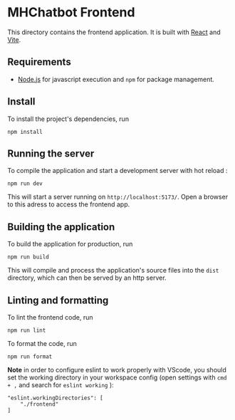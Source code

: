 # MHChatbot Frontend

This directory contains the frontend application. It is built with [React](https://reactjs.org/) and [Vite](https://vitejs.dev/).

## Requirements

* [Node.js](https://nodejs.org/en/) for javascript execution and `npm` for package management.

## Install

To install the project's dependencies, run

```console
npm install
```

## Running the server

To compile the application and start a development server with hot reload :

```console
npm run dev
```

This will start a server running on `http://localhost:5173/`. Open a browser to this adress to access the frontend app.

## Building the application

To build the application for production, run

```console
npm run build
```

This will compile and process the application's source files into the `dist` directory, which can then be served by an http server.

## Linting and formatting

To lint the frontend code, run

```console
npm run lint
```

To format the code, run

```console
npm run format
```

**Note** in order to configure eslint to work properly with VScode, you should set the working directory in your workspace config (open settings with `cmd + ,` and search for `eslint working` ):

```
"eslint.workingDirectories": [
    "./frontend"
]
```
